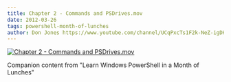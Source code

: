```yaml
---
title: Chapter 2 - Commands and PSDrives.mov
date: 2012-03-26
tags: powershell-month-of-lunches
author: Don Jones https://www.youtube.com/channel/UCqPxcTs1F2k-NeZ-igDHvnQ
---
```


[![Chapter 2 - Commands and PSDrives.mov](https://i2.ytimg.com/vi/MKlyAgcXE80/hqdefault.jpg "Chapter 2 - Commands and PSDrives.mov")](https://www.youtube.com/watch?v=MKlyAgcXE80)

Companion content from "Learn Windows PowerShell in a Month of Lunches"
